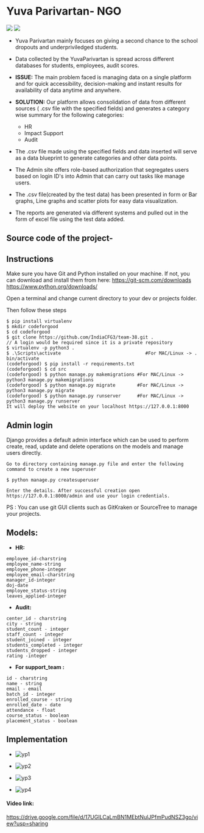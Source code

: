 # Yuva Parivartan- NGO

![](https://img.shields.io/github/license/CybSec-NITW/WeaponHEX)
![](https://img.shields.io/pypi/pyversions/django.svg)

- Yuva Parivartan mainly focuses on giving a second chance to the  school dropouts and underpriviledged students.
- Data collected by the YuvaParivartan is spread across different  databases for students, employees, audit scores. 
- **ISSUE:** The main problem faced is managing data on a single platform and for quick accessibility, decision-making and instant results for availability of data anytime and anywhere.
- **SOLUTION:** Our platform allows consolidation of data from different sources ( .csv file with the specified fields) and generates a category wise summary for the following categories:    
	* HR
	* Impact Support
	* Audit

- The .csv file made using the specified fields and data inserted will serve as a data blueprint to generate categories and other data points.
- The Admin site offers role-based authorization that segregates users based on login ID's into Admin that can carry out tasks like manage users.
- The .csv file(created by the test data) has been presented in form or Bar graphs, Line graphs and scatter plots for easy data visualization. 
- The reports are generated via different systems and pulled out in the form of excel file using the test data added.

## Source code of the project-

## Instructions

Make sure you have Git and Python installed on your machine. If not, you can download and install them from here: https://git-scm.com/downloads https://www.python.org/downloads/

Open a terminal and change current directory to your dev or projects folder.

Then follow these steps
```
$ pip install virtualenv
$ mkdir codeforgood
$ cd codeforgood
$ git clone https://github.com/IndiaCFG3/team-38.git .
// A login would be required since it is a private repository
$ virtualenv -p python3 .
$ .\Scripts\activate                               #For MAC/Linux -> . bin/activate
(codeforgood) $ pip install -r requirements.txt
(codeforgood) $ cd src
(codeforgood) $ python manage.py makemigrations #For MAC/Linux -> python3 manage.py makemigrations
(codeforgood) $ python manage.py migrate        #For MAC/Linux -> python3 manage.py migrate
(codeforgood) $ python manage.py runserver      #For MAC/Linux -> python3 manage.py runserver
It will deploy the website on your localhost https://127.0.0.1:8000
```

## Admin login

Django provides a default admin interface which can be used to perform create, read, update and delete operations on the models and manage users directly.

```
Go to directory containing manage.py file and enter the following command to create a new superuser

$ python manage.py createsuperuser

Enter the details. After successful creation open https://127.0.0.1:8000/admin and use your login credentials.
```

PS : You can use git GUI clients such as GitKraken or SourceTree to manage your projects.

## Models:
- **HR:**
```
employee_id-charstring
employee_name-string
employee_phone-integer
employee_email-charstring
manager_id-integer
doj-date
employee_status-string
leaves_applied-integer 
```

- **Audit:**
```
center_id - charstring
city - string
student_count - integer
staff_count - integer
student_joined - integer
students_completed - integer
students_dropped - integer
rating -integer 
```

- **For support_team :**
```
id - charstring
name - string
email - email
batch_id - integer
enrolled_course - string
enrolled_date - date
attendance - float
course_status - boolean
placement_status - boolean
```

## Implementation
- ![yp1](https://user-images.githubusercontent.com/60674228/132943910-675a4810-fa27-4d61-a958-4cd874ff3978.PNG)

- ![yp2](https://user-images.githubusercontent.com/60674228/132943916-65274b8b-1645-4fdd-bd07-cb4245a5e214.PNG)

- ![yp3](https://user-images.githubusercontent.com/60674228/132943923-e0bd061a-c54c-48f3-906e-2b2c673ee3dd.PNG)

- ![yp4](https://user-images.githubusercontent.com/60674228/132943932-d2ae5d86-0a51-42f9-976c-408dca4248ab.PNG)


#### Video link: 
https://drive.google.com/file/d/17UGILCaLmBN1MEbtNulJPfmPudNSZ3go/view?usp=sharing
